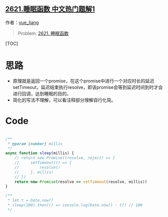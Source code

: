 ## [2621.睡眠函数 中文热门题解1](https://leetcode.cn/problems/sleep/solutions/100000/js-jing-dian-de-promiseshui-mian-han-shu-togg)

作者：[yue_liang](https://leetcode.cn/u/yue_liang)
> Problem: [2621. 睡眠函数](https://leetcode.cn/problems/sleep/description/)

[TOC]

# 思路
- 原理就是返回一个promise，在这个promise中进行一个对应时长的延迟setTimeout，延迟结束执行resolve，即该promise会等到延迟时间到时才会进行回调，达到睡眠的目的。
- 简化的写法不理解，可以看注释部分理解自行化简。

# Code
```JavaScript []

/**
 * @param {number} millis
 */
async function sleep(millis) {
    // return new Promise((resolve, reject) => {
    //     setTimeout(() => {
    //         resolve()
    //     }, millis)
    // })
    return new Promise(resolve => setTimeout(resolve, millis))   
}

/** 
 * let t = Date.now()
 * sleep(100).then(() => console.log(Date.now() - t)) // 100
 */
```
